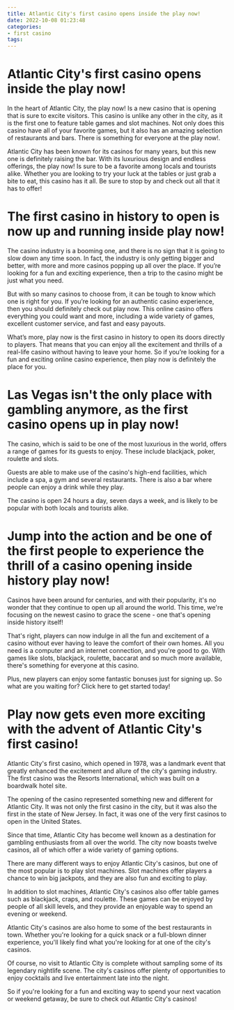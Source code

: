 ```yaml
---
title: Atlantic City's first casino opens inside the play now!
date: 2022-10-08 01:23:48
categories:
- first casino
tags:
---
```



#  Atlantic City's first casino opens inside the play now!

In the heart of Atlantic City, the play now! Is a new casino that is opening that is sure to excite visitors. This casino is unlike any other in the city, as it is the first one to feature table games and slot machines. Not only does this casino have all of your favorite games, but it also has an amazing selection of restaurants and bars. There is something for everyone at the play now!.

 Atlantic City has been known for its casinos for many years, but this new one is definitely raising the bar. With its luxurious design and endless offerings, the play now! Is sure to be a favorite among locals and tourists alike. Whether you are looking to try your luck at the tables or just grab a bite to eat, this casino has it all. Be sure to stop by and check out all that it has to offer!

#  The first casino in history to open is now up and running inside play now!

The casino industry is a booming one, and there is no sign that it is going to slow down any time soon. In fact, the industry is only getting bigger and better, with more and more casinos popping up all over the place. If you’re looking for a fun and exciting experience, then a trip to the casino might be just what you need.

But with so many casinos to choose from, it can be tough to know which one is right for you. If you’re looking for an authentic casino experience, then you should definitely check out play now. This online casino offers everything you could want and more, including a wide variety of games, excellent customer service, and fast and easy payouts.

What’s more, play now is the first casino in history to open its doors directly to players. That means that you can enjoy all the excitement and thrills of a real-life casino without having to leave your home. So if you’re looking for a fun and exciting online casino experience, then play now is definitely the place for you.

#  Las Vegas isn't the only place with gambling anymore, as the first casino opens up in play now!

The casino, which is said to be one of the most luxurious in the world, offers a range of games for its guests to enjoy. These include blackjack, poker, roulette and slots.

Guests are able to make use of the casino's high-end facilities, which include a spa, a gym and several restaurants. There is also a bar where people can enjoy a drink while they play.

The casino is open 24 hours a day, seven days a week, and is likely to be popular with both locals and tourists alike.

#  Jump into the action and be one of the first people to experience the thrill of a casino opening inside history play now!

Casinos have been around for centuries, and with their popularity, it's no wonder that they continue to open up all around the world. This time, we're focusing on the newest casino to grace the scene - one that's opening inside history itself!

That's right, players can now indulge in all the fun and excitement of a casino without ever having to leave the comfort of their own homes. All you need is a computer and an internet connection, and you're good to go. With games like slots, blackjack, roulette, baccarat and so much more available, there's something for everyone at this casino.

Plus, new players can enjoy some fantastic bonuses just for signing up. So what are you waiting for? Click here to get started today!

#  Play now gets even more exciting with the advent of Atlantic City's first casino!

Atlantic City's first casino, which opened in 1978, was a landmark event that greatly enhanced the excitement and allure of the city's gaming industry. The first casino was the Resorts International, which was built on a boardwalk hotel site.

The opening of the casino represented something new and different for Atlantic City. It was not only the first casino in the city, but it was also the first in the state of New Jersey. In fact, it was one of the very first casinos to open in the United States.

Since that time, Atlantic City has become well known as a destination for gambling enthusiasts from all over the world. The city now boasts twelve casinos, all of which offer a wide variety of gaming options.

There are many different ways to enjoy Atlantic City's casinos, but one of the most popular is to play slot machines. Slot machines offer players a chance to win big jackpots, and they are also fun and exciting to play.

In addition to slot machines, Atlantic City's casinos also offer table games such as blackjack, craps, and roulette. These games can be enjoyed by people of all skill levels, and they provide an enjoyable way to spend an evening or weekend.

Atlantic City's casinos are also home to some of the best restaurants in town. Whether you're looking for a quick snack or a full-blown dinner experience, you'll likely find what you're looking for at one of the city's casinos.

Of course, no visit to Atlantic City is complete without sampling some of its legendary nightlife scene. The city's casinos offer plenty of opportunities to enjoy cocktails and live entertainment late into the night.

So if you're looking for a fun and exciting way to spend your next vacation or weekend getaway, be sure to check out Atlantic City's casinos!